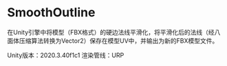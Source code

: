 # SmoothOutline
在Unity引擎中将模型（FBX格式）的硬边法线平滑化，将平滑化后的法线（经八面体压缩算法转换为Vector2）保存在模型UV中，并输出为新的FBX模型文件。

Unity版本：2020.3.40f1c1
渲染管线：URP
